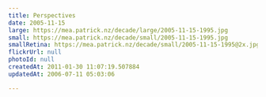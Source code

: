 ```yaml
---
title: Perspectives
date: 2005-11-15
large: https://mea.patrick.nz/decade/large/2005-11-15-1995.jpg
small: https://mea.patrick.nz/decade/small/2005-11-15-1995.jpg
smallRetina: https://mea.patrick.nz/decade/small/2005-11-15-1995@2x.jpg
flickrUrl: null
photoId: null
createdAt: 2011-01-30 11:07:19.507884
updatedAt: 2006-07-11 05:03:06

---
```


